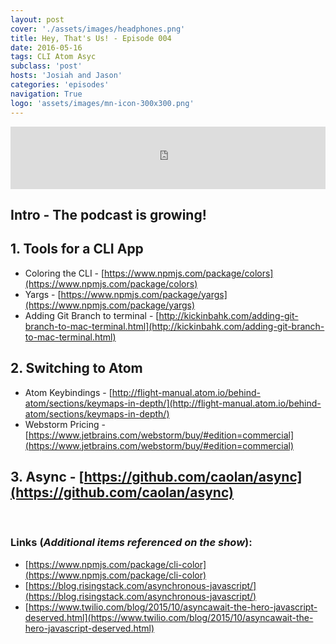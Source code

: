 ```yaml
---
layout: post
cover: './assets/images/headphones.png'
title: Hey, That's Us! - Episode 004
date: 2016-05-16
tags: CLI Atom Asyc
subclass: 'post'
hosts: 'Josiah and Jason'
categories: 'episodes'
navigation: True
logo: 'assets/images/mn-icon-300x300.png'
---
```

<iframe src="https://www.podbean.com/media/player/v5krh-5f4093?from=yiiadmin&skin=2&download=0&share=1&fonts=Helvetica&auto=0" height="100" width="100%" frameborder="0" scrolling="no" data-name="pb-iframe-player"></iframe>
<br>

## Intro - The podcast is growing!


## 1. Tools for a CLI App
  - Coloring the CLI - [https://www.npmjs.com/package/colors](https://www.npmjs.com/package/colors)
  - Yargs - [https://www.npmjs.com/package/yargs](https://www.npmjs.com/package/yargs)
  - Adding Git Branch to terminal - [http://kickinbahk.com/adding-git-branch-to-mac-terminal.html](http://kickinbahk.com/adding-git-branch-to-mac-terminal.html)

## 2. Switching to Atom
  - Atom Keybindings - [http://flight-manual.atom.io/behind-atom/sections/keymaps-in-depth/](http://flight-manual.atom.io/behind-atom/sections/keymaps-in-depth/)
  - Webstorm Pricing - [https://www.jetbrains.com/webstorm/buy/#edition=commercial](https://www.jetbrains.com/webstorm/buy/#edition=commercial)

## 3. Async - [https://github.com/caolan/async](https://github.com/caolan/async)

<br>

### Links (_Additional items referenced on the show_):
- [https://www.npmjs.com/package/cli-color](https://www.npmjs.com/package/cli-color)
- [https://blog.risingstack.com/asynchronous-javascript/](https://blog.risingstack.com/asynchronous-javascript/)
- [https://www.twilio.com/blog/2015/10/asyncawait-the-hero-javascript-deserved.html](https://www.twilio.com/blog/2015/10/asyncawait-the-hero-javascript-deserved.html)
